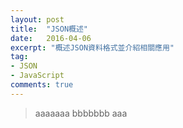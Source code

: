 ```yaml
---
layout: post
title:  "JSON概述"
date:   2016-04-06
excerpt: "概述JSON資料格式並介紹相關應用"
tag:
- JSON 
- JavaScript 
comments: true
---
```


>aaaaaaa
>bbbbbbb
aaa
